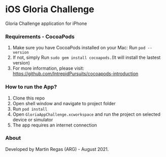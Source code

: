 # iOS Gloria Challenge

Gloria Challenge application for iPhone

### Requirements - CocoaPods

1. Make sure you have CocoaPods installed on your Mac: Run `pod --version`
2. If not, simply  Run `sudo gem install cocoapods.`(It will install the lastest version)
3. For more information, please visit: https://github.com/IntrepidPursuits/cocoapods-introduction

### How to run the App?

1. Clone this repo
2. Open shell window and navigate to project folder
3. Run `pod install`
4. Open `GloriaAppChallenge.xcworkspace` and run the project on selected device or simulator
5. The app requires an internet connection

### About

Developed by Martin Regas (ARG) - August 2021.
